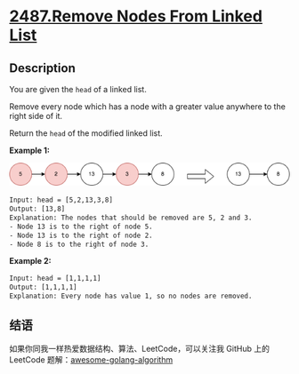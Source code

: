 # [2487.Remove Nodes From Linked List][title]

## Description
You are given the `head` of a linked list.

Remove every node which has a node with a greater value anywhere to the right side of it.

Return the `head` of the modified linked list.

**Example 1:**  

![1](./drawio.png)

```
Input: head = [5,2,13,3,8]
Output: [13,8]
Explanation: The nodes that should be removed are 5, 2 and 3.
- Node 13 is to the right of node 5.
- Node 13 is to the right of node 2.
- Node 8 is to the right of node 3.
```

**Example 2:**

```
Input: head = [1,1,1,1]
Output: [1,1,1,1]
Explanation: Every node has value 1, so no nodes are removed.
```

## 结语

如果你同我一样热爱数据结构、算法、LeetCode，可以关注我 GitHub 上的 LeetCode 题解：[awesome-golang-algorithm][me]

[title]: https://leetcode.com/problems/remove-nodes-from-linked-list/
[me]: https://github.com/kylesliu/awesome-golang-algorithm
